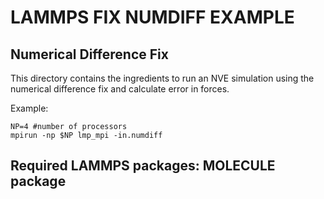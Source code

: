 # LAMMPS FIX NUMDIFF EXAMPLE

## Numerical Difference Fix

This directory contains the ingredients to run an NVE simulation using the numerical difference fix and calculate error in forces.

Example:
```
NP=4 #number of processors
mpirun -np $NP lmp_mpi -in.numdiff
```

## Required LAMMPS packages: MOLECULE package

